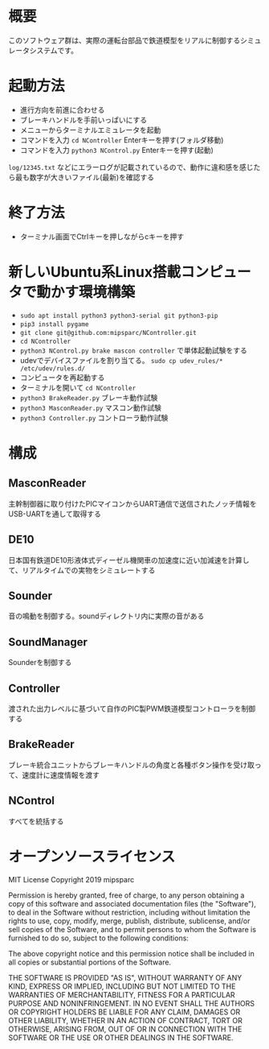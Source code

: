 # 概要
このソフトウェア群は、実際の運転台部品で鉄道模型をリアルに制御するシミュレータシステムです。

# 起動方法
- 進行方向を前進に合わせる
- ブレーキハンドルを手前いっぱいにする
- メニューからターミナルエミュレータを起動
- コマンドを入力 `cd NController` Enterキーを押す(フォルダ移動)
- コマンドを入力 `python3 NControl.py` Enterキーを押す(起動)

`log/12345.txt` などにエラーログが記載されているので、動作に違和感を感じたら最も数字が大きいファイル(最新)を確認する

# 終了方法
- ターミナル画面でCtrlキーを押しながらcキーを押す

# 新しいUbuntu系Linux搭載コンピュータで動かす環境構築
- `sudo apt install python3 python3-serial git python3-pip`
- `pip3 install pygame`
- `git clone git@github.com:mipsparc/NController.git`
- `cd NController`
- `python3 NControl.py brake mascon controller` で単体起動試験をする
- udevでデバイスファイルを割り当てる。 `sudo cp udev_rules/* /etc/udev/rules.d/`
- コンピュータを再起動する
- ターミナルを開いて `cd NController`
- `python3 BrakeReader.py` ブレーキ動作試験
- `python3 MasconReader.py` マスコン動作試験
- `python3 Controller.py` コントローラ動作試験

# 構成
## MasconReader
主幹制御器に取り付けたPICマイコンからUART通信で送信されたノッチ情報をUSB-UARTを通して取得する

## DE10
日本国有鉄道DE10形液体式ディーゼル機関車の加速度に近い加減速を計算して、リアルタイムでの実物をシミュレートする

## Sounder
音の鳴動を制御する。soundディレクトリ内に実際の音がある

## SoundManager
Sounderを制御する

## Controller
渡された出力レベルに基づいて自作のPIC製PWM鉄道模型コントローラを制御する

## BrakeReader
ブレーキ統合ユニットからブレーキハンドルの角度と各種ボタン操作を受け取って、速度計に速度情報を渡す

## NControl
すべてを統括する

# オープンソースライセンス
MIT License
Copyright 2019 mipsparc

Permission is hereby granted, free of charge, to any person obtaining a copy of this software and associated documentation files (the "Software"), to deal in the Software without restriction, including without limitation the rights to use, copy, modify, merge, publish, distribute, sublicense, and/or sell copies of the Software, and to permit persons to whom the Software is furnished to do so, subject to the following conditions:

The above copyright notice and this permission notice shall be included in all copies or substantial portions of the Software.

THE SOFTWARE IS PROVIDED "AS IS", WITHOUT WARRANTY OF ANY KIND, EXPRESS OR IMPLIED, INCLUDING BUT NOT LIMITED TO THE WARRANTIES OF MERCHANTABILITY, FITNESS FOR A PARTICULAR PURPOSE AND NONINFRINGEMENT. IN NO EVENT SHALL THE AUTHORS OR COPYRIGHT HOLDERS BE LIABLE FOR ANY CLAIM, DAMAGES OR OTHER LIABILITY, WHETHER IN AN ACTION OF CONTRACT, TORT OR OTHERWISE, ARISING FROM, OUT OF OR IN CONNECTION WITH THE SOFTWARE OR THE USE OR OTHER DEALINGS IN THE SOFTWARE.
